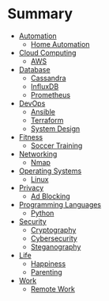 # Summary

- [Automation](automation/automation.md)
  - [Home Automation](automation/home_automation.md)
- [Cloud Computing](cloud-computing/cloud_computing.md)
  - [AWS](cloud-computing/aws.md)
- [Database]()
  - [Cassandra](database/cassandra.md)
  - [InfluxDB](database/influxdb.md)
  - [Prometheus](database/prometheus.md)
- [DevOps](devops/devops.md)
  - [Ansible](devops/ansible.md)
  - [Terraform](devops/terraform.md)
  - [System Design](devops/system_design.md)
- [Fitness](fitness/fitness.md)
  - [Soccer Training](fitness/soccer-training.md)
- [Networking](networking/networking.md)
  - [Nmap](networking/nmap.md)
- [Operating Systems](operating-systems/o.md)
  - [Linux](operating-systems/linux/linux.md)
- [Privacy](privacy/privacy.md)
  - [Ad Blocking](privacy/ad_blocking.md)
- [Programming Languages](programming_languages/p.md)
  - [Python](programming_languages/python.md)
- [Security]()
  - [Cryptography]()
  - [Cybersecurity](security/cybersecurity/cybersecurity.md)
  - [Steganography](security/cybersecurity/steganography.md)
- [Life](life/life.md)
  - [Happiness](life/happiness.md)
  - [Parenting](life/parenting.md)
- [Work](work/work.md)
  - [Remote Work](work/remote-work.md)
